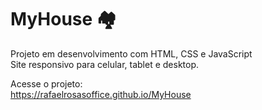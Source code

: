 # MyHouse 🏘️

Projeto em desenvolvimento com HTML, CSS e JavaScript <br>
Site responsivo para celular, tablet e desktop. <br> 

Acesse o projeto:<br>
https://rafaelrosasoffice.github.io/MyHouse
